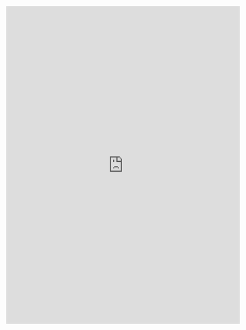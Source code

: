<iframe src="https://docs.google.com/forms/d/e/1FAIpQLSdMgzGvoDvXcGwg72v8p1sCaPHdCFpGv7xGUD0RTmHacENaxQ/viewform?embedded=true" width="640" height="871" frameborder="0" marginheight="0" marginwidth="0">読み込んでいます...</iframe>
